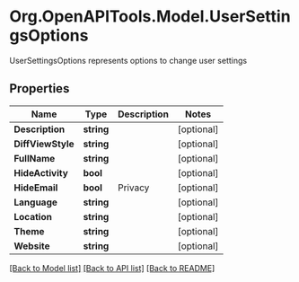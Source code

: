# Org.OpenAPITools.Model.UserSettingsOptions
UserSettingsOptions represents options to change user settings

## Properties

Name | Type | Description | Notes
------------ | ------------- | ------------- | -------------
**Description** | **string** |  | [optional] 
**DiffViewStyle** | **string** |  | [optional] 
**FullName** | **string** |  | [optional] 
**HideActivity** | **bool** |  | [optional] 
**HideEmail** | **bool** | Privacy | [optional] 
**Language** | **string** |  | [optional] 
**Location** | **string** |  | [optional] 
**Theme** | **string** |  | [optional] 
**Website** | **string** |  | [optional] 

[[Back to Model list]](../README.md#documentation-for-models) [[Back to API list]](../README.md#documentation-for-api-endpoints) [[Back to README]](../README.md)

